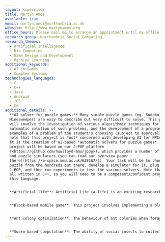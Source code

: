```yaml
---
layout: supervisor
title: Martyn Amos
available: true
email: martyn.amos@northumbria.ac.uk
website: http://www.martynamos.org
office_hours: Please mail me to arrange an appointment until my office hours are finalised.
research_group: Northumbria Social Computing
research_themes:
  - Artificial Intelligence
  - Bio Computing
  - Game Design and Development
  - Machine Learning
additional_keywords:
  - AI in Games
  - Complex Systems
technologies_languages:
  - C
  - C++
  - Java
  - Android
  - iOS
  - C#
additional_details: >-
  **AI solver for puzzle games:** Many simple puzzle games (eg. Sudoku,
  Minesweeper) are easy to describe but very difficult to solve. This project
  will involve the investigation of various algorithmic techniques for the
  automatic solution of such problems, and the development of a program to solve
  examples of a problem of the student's choosing (subject to approval). Please
  note that this project is *not* concerned with developing AI for NPCs; rather,
  it is the creation of AI-based *automatic solvers for puzzle games*. This
  project will be based on our J-POP platform
  (<https://github.com/huwlloyd-mmu/jpop>), which provides a number of solvers
  and puzzle simulators (you can read our overview paper
  [here](https://e-space.mmu.ac.uk/628167/)). Your task will be to choose a new
  puzzle from the hundreds out there, develop a simulator for it, plug it into
  J-POP, and then run experiments to test the various solvers. Note that this is
  all written in C++, so you will need to be a competent/confident programmer in
  this language.


  **Artificial life**: Artificial Life (a-life) is an exciting research area at the intersections of computer science, biology, economics, engineering, mathematics, and other disciplines. Fundamentally, a-life researchers use computational methods to study "life as it could be" - that is, we use models and simulations to help us understand systems as diverse as ant colonies, economies and populations of bacterial cells. For this project, you will select an area of interest to you (in consultation with me), and then investigate it using computational methods such as agent-based simulation. This is quite a broad topic area, and it's suitable for a wide range of systems, including (for example) crowds of people. There also exist excellent libraries and model-building tools, so you will not have to build everything from scratch; see Netlogo (<https://ccl.northwestern.edu/netlogo/>) for one example, which contains a huge number of example projects.


  **Block-based mobile game**: This project involves implementing a block-based puzzle game, according to a given specification. The game I have in mind is based on one I wrote for the Acorn Electron, way back in the mists of time (1986!) It was called Peabody, and I think it still contains a number of original features... It should be implemented on a mobile platform, if possible. The project will require good programming skills, and ideally some competence with graphics. Again, there are a ton of libraries out there that you can use - the emphasis is getting the game logic and playability right.


  **Ant colony optimisation**: The behaviour of ant colonies when foraging for food, tending their brood, and dividing up tasks amongst colony members has recently been abstracted in computational terms and successfully applied to a whole range of important problems (such as routing data packets through a mobile telephone network that is sensitive to equipment failure). These “ant algorithms” form a new class of nature-inspired solutions that are becoming increasingly popular in science and industry. This project would involve choosing a problem (either from the literature or after discussion with myself and/or external partners), generating an ant-based solution, and then comparing its performance against existing alternative algorithms. 


  **Swarm-based computation**: The ability of social insects to collectively solve problems has been well-studied and documented. The behaviour of foraging ants, for example, has been abstracted to provide algorithmic solutions that are robust, distributed, and flexible. The particular behaviour that we will focus on is the *clustering* or *sorting* of ant corpses or larvae. Abstract models of these behaviours have been successfully applied to, amongst other problems, numerical data analysis, data mining, and graph partitioning. In this project, we focus on the task of *brood sorting*, which is essentially a problem of distributed computation; how can can a number of simple agents, with minimal communication, take a collection of objects and arrange them into a spatially coherent desired structure? This problem will find important applications in (for example) swarm robotics. For background, [please refer to the original paper we wrote on this subject](http://www.martynamos.org/Docs/1245.pdf); this project will first involve re-implementing the basic algorithm in a language of choice, and then investigating new aspects of its behaviour.
---
```

